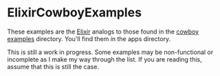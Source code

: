 # ElixirCowboyExamples

These examples are the [Elixir](http://elixir-lang.org/) analogs to those found
in the [cowboy](https://github.com/extend/cowboy)
[examples](https://github.com/extend/cowboy/tree/master/examples) directory.
You'll find them in the apps directory. 

This is still a work in progress. Some examples may be non-functional or
incomplete as I make my way through the list. If you are reading this, assume
that this is still the case.
